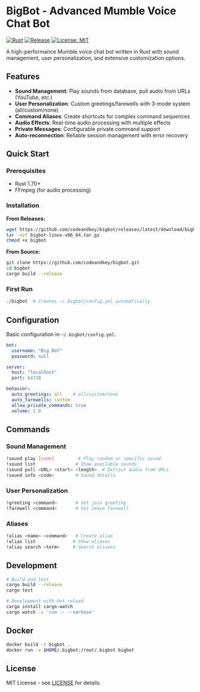 # BigBot - Advanced Mumble Voice Chat Bot

[![Rust](https://github.com/codeandkey/bigbot/actions/workflows/ci.yml/badge.svg)](https://github.com/codeandkey/bigbot/actions/workflows/ci.yml)
[![Release](https://github.com/codeandkey/bigbot/actions/workflows/release.yml/badge.svg)](https://github.com/codeandkey/bigbot/actions/workflows/release.yml)
[![License: MIT](https://img.shields.io/badge/License-MIT-yellow.svg)](https://opensource.org/licenses/MIT)

A high-performance Mumble voice chat bot written in Rust with sound management, user personalization, and extensive customization options.

## Features

- **Sound Management**: Play sounds from database, pull audio from URLs (YouTube, etc.)
- **User Personalization**: Custom greetings/farewells with 3-mode system (all/custom/none)
- **Command Aliases**: Create shortcuts for complex command sequences
- **Audio Effects**: Real-time audio processing with multiple effects
- **Private Messages**: Configurable private command support
- **Auto-reconnection**: Reliable session management with error recovery

## Quick Start

### Prerequisites
- Rust 1.70+
- FFmpeg (for audio processing)

### Installation

**From Releases:**
```bash
wget https://github.com/codeandkey/bigbot/releases/latest/download/bigbot-linux-x86_64.tar.gz
tar -xzf bigbot-linux-x86_64.tar.gz
chmod +x bigbot
```

**From Source:**
```bash
git clone https://github.com/codeandkey/bigbot.git
cd bigbot
cargo build --release
```

### First Run
```bash
./bigbot  # Creates ~/.bigbot/config.yml automatically
```

## Configuration

Basic configuration in `~/.bigbot/config.yml`:

```yaml
bot:
  username: "Big Bot"
  password: null

server:
  host: "localhost"
  port: 64738

behavior:
  auto_greetings: all    # all/custom/none
  auto_farewells: custom
  allow_private_commands: true
  volume: 1.0
```

## Commands

### Sound Management
```bash
!sound play [code]         # Play random or specific sound
!sound list               # Show available sounds
!sound pull <URL> <start> <length>  # Extract audio from URLs
!sound info <code>        # Sound details
```

### User Personalization
```bash
!greeting <command>       # Set join greeting
!farewell <command>       # Set leave farewell
```

### Aliases
```bash
!alias <name> <command>   # Create alias
!alias list              # Show aliases
!alias search <term>     # Search aliases
```

## Development

```bash
# Build and test
cargo build --release
cargo test

# Development with hot reload
cargo install cargo-watch
cargo watch -x 'run -- --verbose'
```

## Docker

```bash
docker build -t bigbot .
docker run -v $HOME/.bigbot:/root/.bigbot bigbot
```

## License

MIT License - see [LICENSE](LICENSE) for details.

